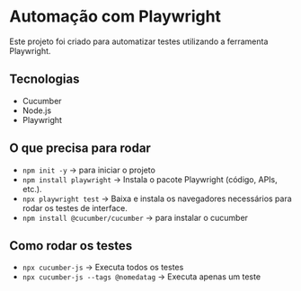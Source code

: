 # Automação com Playwright

Este projeto foi criado para automatizar testes utilizando a ferramenta Playwright.

## Tecnologias

- Cucumber
- Node.js
- Playwright

## O que precisa para rodar

- `npm init -y` -> para iniciar o projeto
- `npm install playwright` -> Instala o pacote Playwright (código, APIs, etc.).
- `npx playwright test` -> Baixa e instala os navegadores necessários para rodar os testes de interface.
- `npm install @cucumber/cucumber` -> para instalar o cucumber

## Como rodar os testes

- `npx cucumber-js` -> Executa todos os testes
- `npx cucumber-js --tags @nomedatag` -> Executa apenas um teste